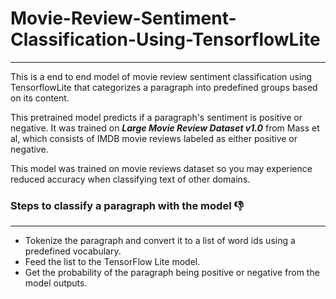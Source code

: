# Movie-Review-Sentiment-Classification-Using-TensorflowLite
--------------------------------------------------------------------------

This is a end to end model of movie review sentiment classification using TensorflowLite that categorizes a paragraph into predefined groups based on its content.

This pretrained model predicts if a paragraph's sentiment is positive or negative. It was trained on ***Large Movie Review Dataset v1.0*** from Mass et al, which consists of IMDB movie reviews labeled as either positive or negative.

This model was trained on movie reviews dataset so you may experience reduced accuracy when classifying text of other domains.

### Steps to classify a paragraph with the model 👎
--------------------------------------------------------------------------------

  * Tokenize the paragraph and convert it to a list of word ids using a predefined vocabulary.
  * Feed the list to the TensorFlow Lite model.
  * Get the probability of the paragraph being positive or negative from the model outputs.

